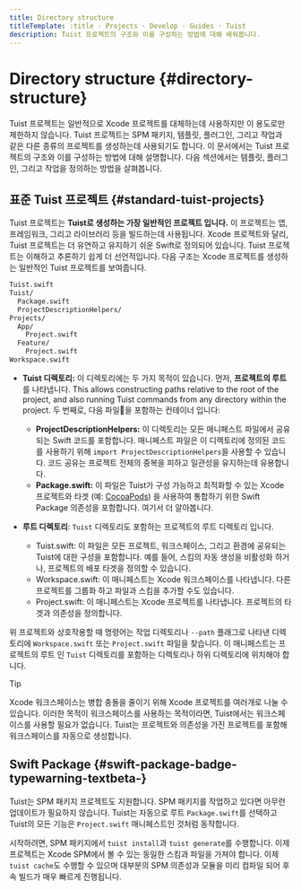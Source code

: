 ```yaml
---
title: Directory structure
titleTemplate: :title · Projects · Develop · Guides · Tuist
description: Tuist 프로젝트의 구조와 이를 구성하는 방법에 대해 배워봅니다.
---
```


# Directory structure {#directory-structure}

Tuist 프로젝트는 일반적으로 Xcode 프로젝트를 대체하는데 사용하지만 이 용도로만 제한하지 않습니다. Tuist 프로젝트는 SPM 패키지, 템플릿, 플러그인, 그리고 작업과 같은 다른 종류의 프로젝트를 생성하는데 사용되기도 합니다. 이 문서에서는 Tuist 프로젝트의 구조와 이를 구성하는 방법에 대해 설명합니다. 다음 섹션에서는 템플릿, 플러그인, 그리고 작업을 정의하는 방법을 살펴봅니다.

## 표준 Tuist 프로젝트 {#standard-tuist-projects}

Tuist 프로젝트는 **Tuist로 생성하는 가장 일반적인 프로젝트 입니다.** 이 프로젝트는 앱, 프레임워크, 그리고 라이브러리 등을 빌드하는데 사용됩니다. Xcode 프로젝트와 달리, Tuist 프로젝트는 더 유연하고 유지하기 쉬운 Swift로 정의되어 있습니다. Tuist 프로젝트는 이해하고 추론하기 쉽게 더 선언적입니다. 다음 구조는 Xcode 프로젝트를 생성하는 일반적인 Tuist 프로젝트를 보여줍니다.

```bash
Tuist.swift
Tuist/
  Package.swift
  ProjectDescriptionHelpers/
Projects/
  App/
    Project.swift
  Feature/
    Project.swift
Workspace.swift
```

- **Tuist 디렉토리:** 이 디렉토리에는 두 가지 목적이 있습니다. 먼저, **프로젝트의 루트**를 나타냅니다. This allows constructing paths relative to the root of the project, and also running Tuist commands from any directory within the project. 두 번째로, 다음 파일을 포함하는 컨테이너 입니다:
  - **ProjectDescriptionHelpers:** 이 디렉토리는 모든 매니페스트 파일에서 공유되는 Swift 코드를 포함합니다. 매니페스트 파일은 이 디렉토리에 정의된 코드를 사용하기 위해 `import ProjectDescriptionHelpers`을 사용할 수 있습니다. 코드 공유는 프로젝트 전체의 중복을 피하고 일관성을 유지하는데 유용합니다.
  - **Package.swift:** 이 파일은 Tuist가 구성 가능하고 최적화할 수 있는 Xcode 프로젝트와 타겟 (예: [CocoaPods](https://cococapods)) 을 사용하여 통합하기 위한 Swift Package 의존성을 포함합니다. <LocalizedLink href="/guides/develop/projects/dependencies">여기</LocalizedLink>서 더 알아봅니다.

- **루트 디렉토리**: `Tuist` 디렉토리도 포함하는 프로젝트의 루트 디렉토리 입니다.
  - <LocalizedLink href="/guides/develop/projects/manifests#workspace-swift"><bold>Tuist.swift:</bold></LocalizedLink> 이 파일은 모든 프로젝트, 워크스페이스, 그리고 환경에 공유되는 Tuist에 대한 구성을 포함합니다. 예를 들어, 스킴의 자동 생성을 비활성화 하거나, 프로젝트의 배포 타겟을 정의할 수 있습니다.
  - <LocalizedLink href="/guides/develop/projects/manifests#workspace-swift"><bold>Workspace.swift:</bold></LocalizedLink> 이 매니페스트는 Xcode 워크스페이스를 나타냅니다. 다른 프로젝트를 그룹화 하고 파일과 스킴을 추가할 수도 있습니다.
  - <LocalizedLink href="/guides/develop/projects/manifests#project-swift"><bold>Project.swift:</bold></LocalizedLink> 이 매니페스트는 Xcode 프로젝트를 나타냅니다. 프로젝트의 타겟과 의존성을 정의합니다.

위 프로젝트와 상호작용할 때 명령어는 작업 디렉토리나 `--path` 플래그로 나타낸 디렉토리에 `Workspace.swift` 또는 `Project.swift` 파일을 찾습니다. 이 매니페스트는 프로젝트의 루트 인 `Tuist` 디렉토리를 포함하는 디렉토리나 하위 디렉토리에 위치해야 합니다.

> [!TIP]
> Xcode 워크스페이스는 병합 충돌을 줄이기 위해 Xcode 프로젝트를 여러개로 나눌 수 있습니다. 이러한 목적이 워크스페이스를 사용하는 목적이라면, Tuist에서는 워크스페이스를 사용할 필요가 없습니다. Tuist는 프로젝트와 의존성을 가진 프로젝트를 포함해 워크스페이스를 자동으로 생성합니다.

## Swift Package <Badge type="warning" text="beta" /> {#swift-package-badge-typewarning-textbeta-}

Tuist는 SPM 패키지 프로젝트도 지원합니다. SPM 패키지를 작업하고 있다면 아무런 업데이트가 필요하지 않습니다. Tuist는 자동으로 루트 `Package.swift`를 선택하고 Tuist의 모든 기능은 `Project.swift` 매니페스트인 것처럼 동작합니다.

시작하려면, SPM 패키지에서 `tuist install`과 `tuist generate`를 수행합니다. 이제 프로젝트는 Xcode SPM에서 볼 수 있는 동일한 스킴과 파일을 가져야 합니다. 이제 <LocalizedLink href="/guides/develop/build/cache">`tuist cache`</LocalizedLink>도 수행할 수 있으며 대부분의 SPM 의존성과 모듈을 미리 컴파일 되어 후속 빌드가 매우 빠르게 진행됩니다.
